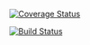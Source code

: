 
[![Coverage Status](https://coveralls.io/repos/github/rinae-hub/Software-Design-Project-Code-Grinders/badge.svg?branch=master&service=github)](https://coveralls.io/github/rinae-hub/Software-Design-Project-Code-Grinders?branch=master)


[![Build Status](https://travis-ci.org/rinae-hub/Software-Design-Project-Code-Grinders.svg?branch=master)](https://travis-ci.org/rinae-hub/Software-Design-Project-Code-Grinders) 


